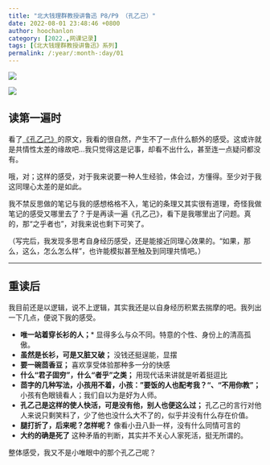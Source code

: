 ```yaml
---
title: "北大钱理群教授讲鲁迅 P8/P9 （孔乙己）"
date: 2022-08-01 23:48:46 +0800
author: hoochanlon
category: [2022.,网课记录]
tags: [《北大钱理群教授讲鲁迅》系列]
permalink: /:year/:month-:day/01
---
```


![](https://i.imgtg.com/2022/08/02/rI56i.jpg)

![](https://i.imgtg.com/2022/08/02/rITbX.jpg)

<!-- more -->

## 读第一遍时

看了[《孔乙己》](https://read.lmeee.com/reader/g2gdqp/ofzt3f)的原文，我看的很自然，产生不了一点什么额外的感受。这或许就是共情性太差的缘故吧...我只觉得这是记事，却看不出什么，甚至连一点疑问都没有。

哦，对；这样的感受，对于我来说要一种人生经验，体会过，方懂得。至少对于我这同理心太差的是如此。

我不禁反思做的笔记与我的感想格格不入，笔记的条理又其实很有道理，奇怪我做笔记的感受又哪里去了？于是再读一遍《孔乙己》，看下是我哪里出了问题。真的，那“之乎者也”，对我来说也剩下可笑了。

（写完后，我发现多思考自身经历感受，还是能接近同理心效果的。“如果，那么，这么，怎么怎么样”，也许能模拟甚至触及到同理共情吧。）

---

## 重读后

我目前还是以逻辑，说不上逻辑，其实我还是以自身经历积累去揣摩的吧。我列出一下几点，便说下我的感受。

* **唯一站着穿长衫的人；*** 显得多么与众不同。特意的个性、身份上的清高孤傲。
* **虽然是长衫，可是又脏又破；** 没钱还挺逞能，显摆
* **要一碗茴香豆；** 喜欢享受体验那种多一分的快感
* **什么“君子固穷”，什么“者乎”之类；** 用现代话来讲就是听着挺逗比
* **茴字的几种写法，小孩用不着，小孩：”要饭的人也配考我？“、“不用你教”；** 小孩有色眼镜看人；我们自以为是好为人师。
* **孔乙己是这样的使人快活，可是没有他，别人也便这么过；** 孔乙己的言行对他人来说只剩笑料了，少了他也没什么大不了的，似乎并没有什么存在价值。
* **腿打折了，后来呢？怎样呢？** 像看小丑八卦一样，没有什么同情可言的
* **大约的确是死了** 这种矛盾的判断，其实并不关心人家死活，挺无所谓的。

整体感受，我又不是小唯眼中的那个孔乙己呢？